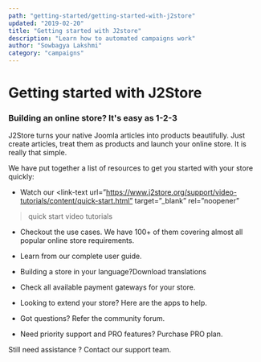 ```yaml
---
path: "getting-started/getting-started-with-j2store"
updated: "2019-02-20"
title: "Getting started with J2store"
description: "Learn how to automated campaigns work"
author: "Sowbagya Lakshmi"
category: "campaigns"
---
```

# Getting started with J2Store

### Building an online store? It's easy as 1-2-3

J2Store turns your native Joomla articles into products beautifully. Just create articles, treat them as products and launch your online store. It is really that simple.

We have put together a list of resources to get you started with your store quickly:

*   Watch our <link-text url=”https://www.j2store.org/support/video-tutorials/content/quick-start.html” target=”_blank” rel=”noopener”

>quick start video tutorials</link-text>

*   <link-text url=”https://www.j2store.org/resources/usecases.html” target=”_blank” rel=”noopener”>Checkout the use cases</link-text>. We have 100+ of them covering almost all popular online store requirements.

*   Learn from our complete <link-text url=”https://www.j2store.org/support/user-guide.html” target=”_blank” rel=”noopener”>user guide.</link-text>

*   Building a store in your language?<link-text url=”https://www.j2store.org/translations.html” target=”_blank” rel=”noopener”>Download translations</link-text>

*   Check all available <link-text url=”https://www.j2store.org/extensions/payment-plugins.html” rel=”noopener” target=”_blank”>payment gateways</link-text> for your store.

*   Looking to extend your store? Here are <link-text url=”https://www.j2store.org/extensions/apps.html” rel=”noopener” target=”_blank”>the apps</link-text> to help.

*   Got questions? Refer the <link-text url=”https://www.j2store.org/support/community-forum.html” rel=”noopener” target=”_blank”>community forum.</link-text>

*   Need priority support and PRO features?<link-text url=”https://www.j2store.org/get-j2store.html” rel=”noopener” target=”_blank”> Purchase PRO plan.</link-text>

Still need assistance ? Contact our support team.